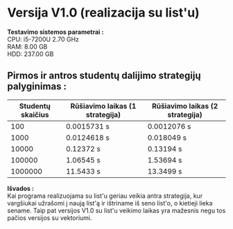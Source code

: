 # Versija V1.0 (realizacija su list'u)
**Testavimo sistemos parametrai :** <br/>
CPU: i5-7200U 2.70 GHz <br/>
RAM: 8.00 GB <br/>
HDD: 237.00 GB <br/>
## Pirmos ir antros studentų dalijimo strategijų palyginimas :
| Studentų skaičius | Rūšiavimo laikas (1 strategija)  | Rūšiavimo laikas (2 strategija)  |
|-------------------|----------------------------------|----------------------------------|
|100                | 0.0015731 s | 0.0012076 s |
|1000               | 0.0124618 s | 0.018049 s |
|10000              | 0.12372 s | 0.13194 s |
|100000             | 1.06545 s | 1.53694 s |
|1000000            | 11.5433 s | 13.3499 s|
 
**Išvados :** <br/>
Kai programa realizuojama su list'u geriau veikia antra strategija, kur vargšiukai užrašomi į naują list'ą ir ištriname iš seno list'o, o kietieji lieka sename. Taip pat versijos V1.0 su list'u veikimo laikas yra mažesnis negu tos pačios versijos su vektoriumi.
